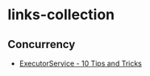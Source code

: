 # links-collection

## Concurrency

* [ExecutorService - 10 Tips and Tricks](https://dzone.com/articles/executorservice-10-tips-and)
